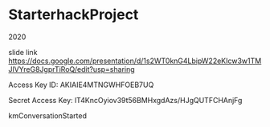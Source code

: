 # StarterhackProject
2020


slide link
https://docs.google.com/presentation/d/1s2WT0knG4LbipW22eKIcw3w1TMJlVYreG8JgprTiRoQ/edit?usp=sharing




Access Key ID:
AKIAIE4MTNGWHFOEB7UQ

Secret Access Key:
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


kmConversationStarted
